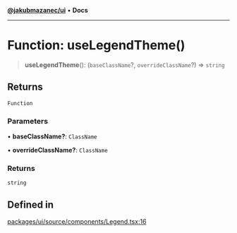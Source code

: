 [**@jakubmazanec/ui**](../README.md) • **Docs**

---

# Function: useLegendTheme()

> **useLegendTheme**(): (`baseClassName`?, `overrideClassName`?) => `string`

## Returns

`Function`

### Parameters

• **baseClassName?**: `ClassName`

• **overrideClassName?**: `ClassName`

### Returns

`string`

## Defined in

[packages/ui/source/components/Legend.tsx:16](https://github.com/jakubmazanec/tools/blob/05074a1dedd887672f015df129961cd35c75acfe/packages/ui/source/components/Legend.tsx#L16)
